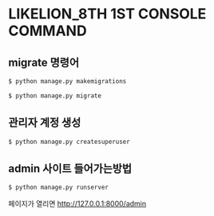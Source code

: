 # LIKELION_8TH 1ST CONSOLE COMMAND

## migrate 명령어

```bash
$ python manage.py makemigrations 
```
```bash
$ python manage.py migrate 
```

## 관리자 계정 생성
```bash
$ python manage.py createsuperuser
```

## admin 사이트 들어가는방법
```bash
$ python manage.py runserver
```
페이지가 열리면
http://127.0.0.1:8000/admin